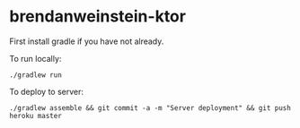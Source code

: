 # brendanweinstein-ktor

First install gradle if you have not already.

To run locally:

`./gradlew run`

To deploy to server:

`./gradlew assemble && git commit -a -m "Server deployment" && git push heroku master`